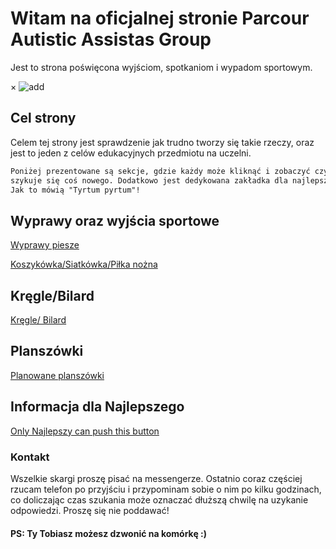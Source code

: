 # Witam na oficjalnej stronie Parcour Autistic Assistas Group

Jest to strona poświęcona wyjściom, spotkaniom i wypadom sportowym.
<html lang="en">
<head>
  <meta charset="UTF-8">
  <meta name="viewport" content="width=device-width, initial-scale=1.0">
  <link rel="stylesheet" href="styles.css">
  <title>Strona z wyskakującym obrazem</title>
</head>
<body>

  <!-- Modal -->
  <div id="myModal" class="modal">
    <div class="modal-content">
      <span class="close" onclick="closeModal()">&times;</span>
      <img src="https://kfaryn.github.io/strona/img/add.JPG" alt="add" onclick="closeModal()">
    </div>
  </div>

  <!-- Skrypt JavaScript -->
  <script>
    // Funkcja otwierająca modal
    function openModal() {
      document.getElementById('myModal').style.display = 'block';
    }

    // Funkcja zamykająca modal
    function closeModal() {
      document.getElementById('myModal').style.display = 'none';
      
      // Zapisujemy informację o zamknięciu modala w localStorage
      localStorage.setItem('modalClosed', 'true');
    }

    // Funkcja sprawdzająca przewinięcie strony
    window.onscroll = function() {
      // Sprawdzamy, czy modal był już zamknięty wcześniej
      var isModalClosed = localStorage.getItem('modalClosed');
      
      // Jeżeli użytkownik przewinął stronę o 300 pikseli i modal nie był wcześniej zamknięty, to otwórz modal
      if (document.body.scrollTop > 300 || document.documentElement.scrollTop > 300) {
        if (!isModalClosed) {
          openModal();
        }
      }
    };
  </script>

</body>
</html>

## Cel strony

Celem tej strony jest sprawdzenie jak trudno tworzy się takie rzeczy, oraz jest to jeden z celów edukacyjnych przedmiotu na uczelni.

```markdown
Poniżej prezentowane są sekcje, gdzie każdy może kliknąć i zobaczyć czy nie
szykuje się coś nowego. Dodatkowo jest dedykowana zakładka dla najlepszego.
Jak to mówią "Tyrtum pyrtum"!
```

## Wyprawy oraz wyjścia sportowe

[Wyprawy piesze](https://kfaryn.github.io/strona/)

[Koszykówka/Siatkówka/Piłka nożna](https://kfaryn.github.io/strona/pilka/)

## Kręgle/Bilard

[Kręgle/ Bilard]()


## Planszówki

[Planowane planszówki](https://kfaryn.github.io/strona/planszowki/)

## Informacja dla Najlepszego

[Only Najlepszy can push this button](https://kfaryn.github.io/strona/img/najlepszy.jpg)

### Kontakt

Wszelkie skargi proszę pisać na messengerze. Ostatnio coraz częściej rzucam telefon po przyjściu
i przypominam sobie o nim po kilku godzinach, co doliczając czas szukania może oznaczać dłuższą
chwilę na uzykanie odpowiedzi. Proszę się nie poddawać! 
#### PS: Ty Tobiasz możesz dzwonić na komórkę :)

